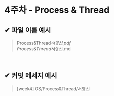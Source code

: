 # 4주차 - Process & Thread

## ✔ 파일 이름 예시

> Process&Thread*서영선.pdf<br>
> Process&Thread*서영선.md

<br>

## ✔ 커밋 메세지 예시

> [week4] OS/Process&Thread/서영선
